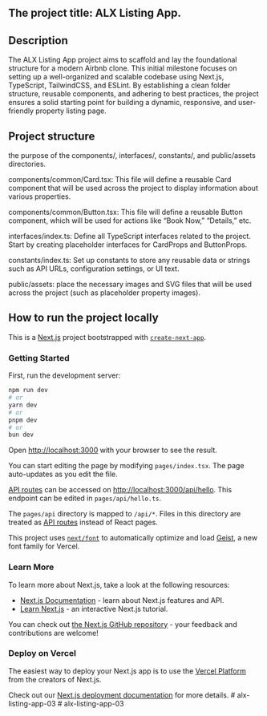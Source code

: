 ## The project title: ALX Listing App.
## Description 
The ALX Listing App project aims to scaffold and lay the foundational structure for a modern Airbnb clone. This initial milestone focuses on setting up a well-organized and scalable codebase using Next.js, TypeScript, TailwindCSS, and ESLint. By establishing a clean folder structure, reusable components, and adhering to best practices, the project ensures a solid starting point for building a dynamic, responsive, and user-friendly property listing page.
## Project structure
the purpose of the components/, interfaces/, constants/, and public/assets directories. 

components/common/Card.tsx: This file will define a reusable Card component that will be used across the project to display information about various properties.

components/common/Button.tsx: This file will define a reusable Button component, which will be used for actions like “Book Now,” “Details,” etc.

interfaces/index.ts: Define all TypeScript interfaces related to the project. Start by creating placeholder interfaces for CardProps and ButtonProps.

constants/index.ts: Set up constants to store any reusable data or strings such as API URLs, configuration settings, or UI text.

public/assets: place the necessary images and SVG files that will be used across the project (such as placeholder property images).

## How to run the project locally

This is a [Next.js](https://nextjs.org) project bootstrapped with [`create-next-app`](https://nextjs.org/docs/pages/api-reference/create-next-app).

### Getting Started

First, run the development server:

```bash
npm run dev
# or
yarn dev
# or
pnpm dev
# or
bun dev
```

Open [http://localhost:3000](http://localhost:3000) with your browser to see the result.

You can start editing the page by modifying `pages/index.tsx`. The page auto-updates as you edit the file.

[API routes](https://nextjs.org/docs/pages/building-your-application/routing/api-routes) can be accessed on [http://localhost:3000/api/hello](http://localhost:3000/api/hello). This endpoint can be edited in `pages/api/hello.ts`.

The `pages/api` directory is mapped to `/api/*`. Files in this directory are treated as [API routes](https://nextjs.org/docs/pages/building-your-application/routing/api-routes) instead of React pages.

This project uses [`next/font`](https://nextjs.org/docs/pages/building-your-application/optimizing/fonts) to automatically optimize and load [Geist](https://vercel.com/font), a new font family for Vercel.

### Learn More

To learn more about Next.js, take a look at the following resources:

- [Next.js Documentation](https://nextjs.org/docs) - learn about Next.js features and API.
- [Learn Next.js](https://nextjs.org/learn-pages-router) - an interactive Next.js tutorial.

You can check out [the Next.js GitHub repository](https://github.com/vercel/next.js) - your feedback and contributions are welcome!

### Deploy on Vercel

The easiest way to deploy your Next.js app is to use the [Vercel Platform](https://vercel.com/new?utm_medium=default-template&filter=next.js&utm_source=create-next-app&utm_campaign=create-next-app-readme) from the creators of Next.js.

Check out our [Next.js deployment documentation](https://nextjs.org/docs/pages/building-your-application/deploying) for more details.
#   a l x - l i s t i n g - a p p - 0 3  
 #   a l x - l i s t i n g - a p p - 0 3  
 